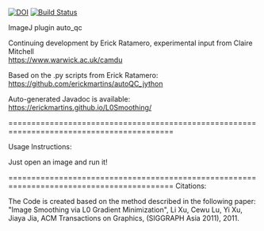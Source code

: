 [![DOI](https://zenodo.org/badge/174334892.svg)](https://zenodo.org/badge/latestdoi/174334892) [![Build Status](https://travis-ci.com/erickmartins/CostedBookings.svg?branch=master)](https://travis-ci.com/erickmartins/CostedBookings)



ImageJ plugin auto_qc


Continuing development by Erick Ratamero, experimental input from Claire Mitchell  
https://www.warwick.ac.uk/camdu


Based on the .py scripts from Erick Ratamero:  
https://github.com/erickmartins/autoQC_jython


Auto-generated Javadoc is available:  
https://erickmartins.github.io/L0Smoothing/

==========================================================================================

Usage Instructions:

Just open an image and run it!  



==========================================================================================
Citations:


The Code is created based on the method described in the following paper:  
"Image Smoothing via L0 Gradient Minimization", Li Xu, Cewu Lu, Yi Xu, Jiaya Jia, ACM Transactions on Graphics, (SIGGRAPH Asia 2011), 2011.  




